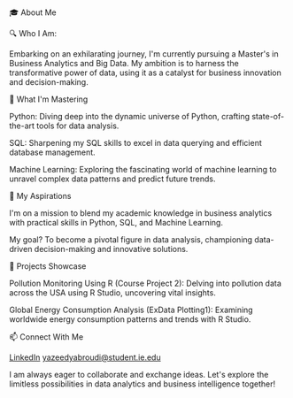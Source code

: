 🎓 About Me

🔍 Who I Am: 

Embarking on an exhilarating journey, I'm currently pursuing a Master's in Business Analytics and Big Data. My ambition is to harness the transformative power of data, using it as a catalyst for business innovation and decision-making.

🌱 What I'm Mastering

Python: Diving deep into the dynamic universe of Python, crafting state-of-the-art tools for data analysis.

SQL: Sharpening my SQL skills to excel in data querying and efficient database management.

Machine Learning: Exploring the fascinating world of machine learning to unravel complex data patterns and predict future trends.

🎯 My Aspirations

I'm on a mission to blend my academic knowledge in business analytics with practical skills in Python, SQL, and Machine Learning. 

My goal? To become a pivotal figure in data analysis, championing data-driven decision-making and innovative solutions.

🚀 Projects Showcase

Pollution Monitoring Using R (Course Project 2): Delving into pollution data across the USA using R Studio, uncovering vital insights.

Global Energy Consumption Analysis (ExData Plotting1): Examining worldwide energy consumption patterns and trends with R Studio.

📫 Connect With Me

[LinkedIn](https://www.linkedin.com/in/yyabroudi/)
[yazeedyabroudi@student.ie.edu](mailto:yazeedyabroudi@student.ie.edu)

I am always eager to collaborate and exchange ideas. Let's explore the limitless possibilities in data analytics and business intelligence together!
